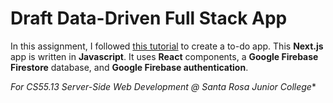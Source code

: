 # Draft Data-Driven Full Stack App

In this assignment, I followed [this tutorial](https://javascript.plainenglish.io/how-to-create-todo-app-with-nextjs-firebase-383dcee65076) 
to create a to-do app.
This **Next.js** app is written in **Javascript**. It uses **React** components,
a **Google Firebase Firestore** database, and **Google Firebase authentication**.



*For CS55.13 Server-Side Web Development @ Santa Rosa Junior College**

